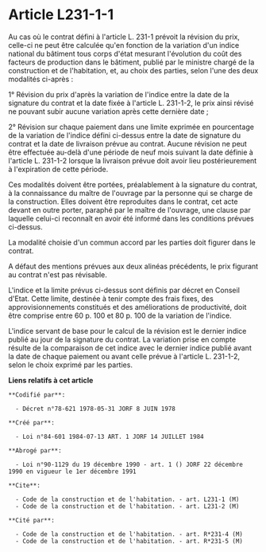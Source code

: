 # Article L231-1-1

Au cas où le contrat défini à l'article L. 231-1 prévoit la révision du prix, celle-ci ne peut être calculée qu'en fonction
de la variation d'un indice national du bâtiment tous corps d'état mesurant l'évolution du coût des facteurs de production
dans le bâtiment, publié par le ministre chargé de la construction et de l'habitation, et, au choix des parties, selon l'une
des deux modalités ci-après :

1° Révision du prix d'après la variation de l'indice entre la date de la signature du contrat et la date fixée à l'article L.
231-1-2, le prix ainsi révisé ne pouvant subir aucune variation après cette dernière date ;

2° Révision sur chaque paiement dans une limite exprimée en pourcentage de la variation de l'indice défini ci-dessus entre la
date de signature du contrat et la date de livraison prévue au contrat. Aucune révision ne peut être effectuée au-delà d'une
période de neuf mois suivant la date définie à l'article L. 231-1-2 lorsque la livraison prévue doit avoir lieu
postérieurement à l'expiration de cette période.

Ces modalités doivent être portées, préalablement à la signature du contrat, à la connaissance du maître de l'ouvrage par la
personne qui se charge de la construction. Elles doivent être reproduites dans le contrat, cet acte devant en outre porter,
paraphé par le maître de l'ouvrage, une clause par laquelle celui-ci reconnaît en avoir été informé dans les conditions
prévues ci-dessus.

La modalité choisie d'un commun accord par les parties doit figurer dans le contrat.

A défaut des mentions prévues aux deux alinéas précédents, le prix figurant au contrat n'est pas révisable.

L'indice et la limite prévus ci-dessus sont définis par décret en Conseil d'Etat. Cette limite, destinée à tenir compte des
frais fixes, des approvisionnements constitués et des améliorations de productivité, doit être comprise entre 60 p. 100 et 80
p. 100 de la variation de l'indice.

L'indice servant de base pour le calcul de la révision est le dernier indice publié au jour de la signature du contrat. La
variation prise en compte résulte de la comparaison de cet indice avec le dernier indice publié avant la date de chaque
paiement ou avant celle prévue à l'article L. 231-1-2, selon le choix exprimé par les parties.

**Liens relatifs à cet article**

	**Codifié par**:

	  - Décret n°78-621 1978-05-31 JORF 8 JUIN 1978

	**Créé par**:

	  - Loi n°84-601 1984-07-13 ART. 1 JORF 14 JUILLET 1984

	**Abrogé par**:

	  - Loi n°90-1129 du 19 décembre 1990 - art. 1 () JORF 22 décembre 1990 en vigueur le 1er décembre 1991

	**Cite**:

	  - Code de la construction et de l'habitation. - art. L231-1 (M)
	  - Code de la construction et de l'habitation. - art. L231-2 (M)

	**Cité par**:

	  - Code de la construction et de l'habitation. - art. R*231-4 (M)
	  - Code de la construction et de l'habitation. - art. R*231-5 (M)
